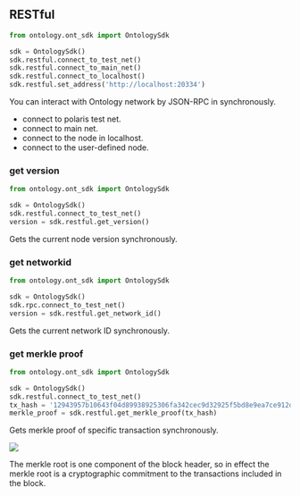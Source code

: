 ## RESTful

```python
from ontology.ont_sdk import OntologySdk

sdk = OntologySdk()
sdk.restful.connect_to_test_net()
sdk.restful.connect_to_main_net()
sdk.restful.connect_to_localhost()
sdk.restful.set_address('http://localhost:20334')
```

You can interact with Ontology network by JSON-RPC in synchronously.

- connect to polaris test net.
- connect to main net.
- connect to the node in localhost.
- connect to the user-defined node.

### get version

```python
from ontology.ont_sdk import OntologySdk

sdk = OntologySdk()
sdk.restful.connect_to_test_net()
version = sdk.restful.get_version()
```

Gets the current node version synchronously.

### get networkid

```python
from ontology.ont_sdk import OntologySdk

sdk = OntologySdk()
sdk.rpc.connect_to_test_net()
version = sdk.restful.get_network_id()
```

Gets the current network ID synchronously.

### get merkle proof

```python
from ontology.ont_sdk import OntologySdk

sdk = OntologySdk()
sdk.restful.connect_to_test_net()
tx_hash = '12943957b10643f04d89938925306fa342cec9d32925f5bd8e9ea7ce912d16d3'
merkle_proof = sdk.restful.get_merkle_proof(tx_hash)
```

Gets merkle proof of specific transaction synchronously.

![](merkle-tree.png)

<aside class="success">
The merkle root is one component of the block header, so in effect the merkle root is a cryptographic commitment to the transactions included in the block.
</aside>
